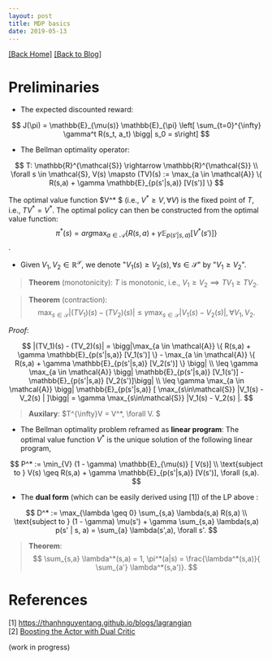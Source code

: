 ```yaml
---
layout: post 
title: MDP basics
date: 2019-05-13
---  
```

[[Back Home]](/)  [[Back to Blog]](/blogs/post) 


# Preliminaries 

* The expected discounted reward: 

$$
J(\pi) = \mathbb{E}_{\mu(s)} \mathbb{E}_{\pi} \left[ \sum_{t=0}^{\infty} \gamma^t R(s_t, a_t) \bigg| s_0 = s\right]
$$

* The Bellman optimality operator: 

$$
T: \mathbb{R}^{\mathcal{S}} \rightarrow \mathbb{R}^{\mathcal{S}} \\ 
\forall s \in \mathcal{S}, V(s) \mapsto (TV)(s) := \max_{a \in \mathcal{A}} \{ R(s,a) + \gamma \mathbb{E}_{p(s'|s,a)} [V(s')] \}
$$

The optimal value function $V^* $ (i.e., $V^* \geq V, \forall V$) is the fixed point of $T$, i.e., $TV^* = V^*$. 
The optimal policy can then be constructed from the optimal value function: $$\pi^*(s) = arg\max_{a \in \mathcal{A}} \{ R(s,a) + \gamma \mathbb{E}_{p(s'|s,a)} [ V^{ * }(s')] \}$$. 
* Given $V_1, V_2 \in \mathbb{R}^{\mathcal{S}}$, we denote "$V_1(s) \geq V_2(s), \forall s \in \mathcal{S}$" by "$V_1 \geq V_2$".  

> **Theorem** (monotonicity): $T$ is monotonic, i.e., $V_1 \geq V_2 \implies TV_1 \geq TV_2$.  

> **Theorem** (contraction): $$
\max_{s \in \mathcal{S}} |(TV_1)(s) - (TV_2)(s) | \leq \gamma \max_{s\in\mathcal{S}} |V_1(s) - V_2(s) |, \forall V_1, V_2.
$$

*Proof*: 

$$
|(TV_1)(s) - (TV_2)(s)| =  \bigg|\max_{a \in \mathcal{A}} \{ R(s,a) + \gamma \mathbb{E}_{p(s'|s,a)} [V_1(s')] \} -  \max_{a \in \mathcal{A}} \{ R(s,a) + \gamma \mathbb{E}_{p(s'|s,a)} [V_2(s')] \} \bigg| \\
\leq \gamma \max_{a \in \mathcal{A}} \bigg|  \mathbb{E}_{p(s'|s,a)} [V_1(s')] -  \mathbb{E}_{p(s'|s,a)} [V_2(s')]\bigg| \\ 
\leq \gamma  \max_{a \in \mathcal{A}} \bigg|  \mathbb{E}_{p(s'|s,a)} [  \max_{s\in\mathcal{S}} |V_1(s) - V_2(s) | ]\bigg| = \gamma \max_{s\in\mathcal{S}} |V_1(s) - V_2(s) |.
$$

> **Auxilary**: $T^{\infty}V = V^*, \forall V. $ 

* The Bellman optimality problem reframed as **linear program**:  The optimal value function $V^*$ is the unique solution of the following linear program,

$$
P^* := \min_{V} (1 - \gamma) \mathbb{E}_{\mu(s)} [ V(s)] \\
\text{subject to } V(s) \geq R(s,a) + \gamma \mathbb{E}_{p(s'|s,a)} [V(s')], \forall (s,a).
$$

* The **dual form** (which can be easily derived using [1]) of the LP above : 

$$
D^* := \max_{\lambda \geq 0} \sum_{s,a} \lambda(s,a) R(s,a) \\ 
\text{subject to } (1 - \gamma) \mu(s') + \gamma \sum_{s,a} \lambda(s,a) p(s' | s, a) = \sum_{a} \lambda(s',a), \forall s'.
$$

> **Theorem**: 
$$
\sum_{s,a} \lambda^*(s,a) = 1, \pi^*(a|s) = \frac{\lambda^*(s,a)}{ \sum_{a'} \lambda^*(s,a')}.
$$

# References
[1] https://thanhnguyentang.github.io/blogs/lagrangian  
[2] [Boosting the Actor with Dual Critic](https://arxiv.org/abs/1712.10282)

(work in progress)
